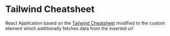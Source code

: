 # Tailwind Cheatsheet

React Application based on the [Tailwind Cheatsheet](https://tailwindcomponents.com/cheatsheet/)
modified to the custom element which additionally fetches data from the inserted url
